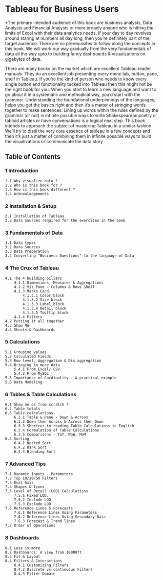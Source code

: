 # Tableau for Business Users

*The primary intended audience of this book are business analysts, Data Analysts and Financial Analysts or more broadly anyone who is hitting the limits of Excel with their data analytics needs. If your day to day revolves around staring at numbers all day long, then you’re definitely part of the target audience. There are no prerequisites to follow along the concepts in this book. We will work our way gradually from the very fundamentals of data all the way upto to building fancy dashboards & visualizations on gigabytes of data.


There are many books on the market which are excellent Tableau reader manuals. They do
an excellent job presenting every menu tab, button, pane, shelf in Tableau. If you’re the kind of
person who needs to know every single button and functionality tucked into Tableau then this
might not be the right book for you.
When you start to learn a new language and want to go about it in a systematic and methodical way, you’d start with the grammar. Understanding the foundational underpinnings of
the languages, helps you get the basics right and then it’s a matter of stringing words together
to make sentences. Lining up words within the rules defined by the grammar (or not) in infinite
possible ways to write Shakespearean poetry or tabloid articles or have conversations is a logical
next step.
This book intends to approach the subject of mastering Tableau in a similar fashion. We’ll
try to distil the very core essence of tableau in a few concepts and then it’s just a matter of combining them in infinite possible ways to build the visualizations or communicate the data story



## Table of Contents



### 1 Introduction
    1.1 Why visualize data ?
    1.2 Who is this book for ?
    1.3 How is this book different ?
    1.4 Acknowledgements

### 2 Installation & Setup
    2.1 Installation of Tableau
    2.2 Data Sources required for the exercises in the book

### 3 Fundamentals of Data
    3.1 Data types
    3.2 Data Sources
    3.3 Data Preparation
    3.4 Converting "Business Questions" to the language of Data

### 4 The Crux of Tableau
    4.1 The 4 building pillars
        4.1.1 Dimensions, Measures & Aggregations
        4.1.2 Viz Pane - Columns & Rows Shelf
        4.1.3 Marks Card.
            4.1.3.1 Color block
            4.1.3.2 Size block
            4.1.3.3 Label block
            4.1.3.4 Detail block
            4.1.3.5 Tooltip block
        4.1.4 Filters
    4.2 Putting it all together
    4.3 Show Me
    4.4 Sheets & Dashboards

### 5 Calculations
    5.1 Grouping values
    5.2 Calculated Fields.
    5.3 Row level, Aggregation & Dis-aggregation
    5.4 Bringing in more data
        5.4.1 From Excel/ CSV.
        5.4.2 From MySQL
    5.5 Importance of Cardinality - A practical example
    5.6 Data Modeling

### 6 Tables & Table Calculations
    6.1 Show me or from scratch ?
    6.2 Table totals
    6.3 Table calculations.
        6.3.1 Table & Pane - Down & Across
        6.3.2 Down then Across & Across then Down
        6.3.3 Shortcut to reading Table Calculations in English
        6.3.4 Formulation of Table Calculations
        6.3.5 Comparisons - YoY, WoW, MoM
    6.4 Sorting
        6.4.1 Nested Sort
        6.4.2 Rank Sort
        6.4.3 Blending Sort

### 7 Advanced Tips
    7.1 Dynamic Inputs - Parameters
    7.2 Top 10/20/50 Filters
    7.3 Dual Axis
    7.4 Shapes & Icons
    7.5 Level of Detail (LOD) Calculations
        7.5.1 Fixed LOD.
        7.5.2 Include LOD
        7.5.3 Exclude LOD
    7.6 Reference Lines & Forecasts
        7.6.1 Reference Lines Using Parameters
        7.6.2 Reference Lines Using Secondary Data
        7.6.3 Forecast & Trend lines
    7.7 Order of Operations

### 8 Dashboards
    8.1 Less is more
    8.2 Dashboards: A view from 10000ft
    8.3 Fit & Layout
    8.4 Filters & Interactions
        8.4.1 Customizing Filters
        8.4.2 Discrete vs continuous Filters
        8.4.3 Filter Domain
